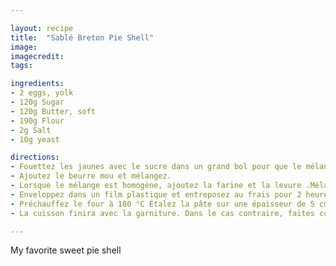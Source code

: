```yaml
---

layout: recipe
title:  "Sablé Breton Pie Shell"
image:
imagecredit:
tags:

ingredients:
- 2 eggs, yolk
- 120g Sugar
- 120g Butter, soft
- 190g Flour
- 2g Salt
- 10g yeast

directions:
- Fouettez les jaunes avec le sucre dans un grand bol pour que le mélange blanchisse.
- Ajoutez le beurre mou et mélangez.
- Lorsque le mélange est homogène, ajoutez la farine et la levure .Mélangez pour obtenir une pâte bien lisse.
- Enveloppez dans un film plastique et entreposez au frais pour 2 heures.
- Préchauffez le four à 180 °C Étalez la pâte sur une épaisseur de 5 cm sur un papier sulfurisé légèrement fariné. Beurrez vos cercles à pâtisserie (8 cm de diamètre) et découpez la pâte avec ces formes et déposez les (en conservant les formes) sur une plaque de cuisson recouverte d'un papier sulfurisé. Il est important de cuire les sablés dans leurs formes pour qu'ils ne déforment pas à la cuisson. Faites cuire 10 à 12 minutes, laissez refroidir.
- La cuisson finira avec la garniture. Dans le cas contraire, faites cuire ?15-20? minutes supplémentaires.

---
```


My favorite sweet pie shell
